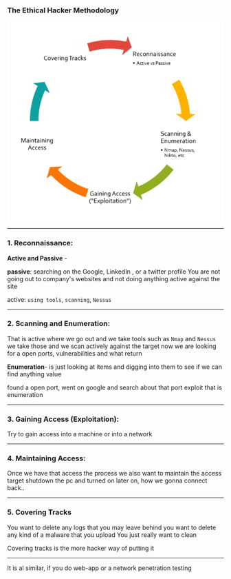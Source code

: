 ### The Ethical Hacker Methodology
![](images/01-The-Ethical-Hacker-Methodology.png)

---
### 1. Reconnaissance:

**Active and Passive** -

**passive**: searching on the Google, LinkedIn , or a twitter profile
You are not going out to company's websites and not doing anything active against the site

active: `using tools`, `scanning`, `Nessus`

---
### 2. Scanning and Enumeration:
That is active where we go out and we take tools such as `Nmap` and `Nessus`
we take those and we scan actively against the target
now we are looking for a open ports, vulnerabilities and what return 

**Enumeration**- is just looking at items and digging into them to see if we can find anything value

found a open port, went on google and search about that port exploit
that is enumeration

---
### 3. Gaining Access (Exploitation):
Try to gain access into a machine or into a network 

---
### 4. Maintaining Access: 
Once we have that access the process we also want to maintain the access target shutdown the pc and turned on later on, how we gonna connect back..

---
### 5. Covering Tracks
You want to delete any logs that you may leave behind 
you want to delete any kind of a malware that you upload
You just really want to clean

Covering tracks is the more hacker way of putting it

---
It is al similar, if you do web-app or a network penetration testing
